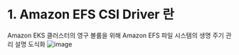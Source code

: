 # 1. Amazon EFS CSI Driver 란
Amazon EKS 클러스터의 영구 볼륨을 위해 Amazon EFS 파일 시스템의 생명 주기 관리 설명 도식화
![image](https://github.com/devhyunuk/eks-cloudnet/assets/49749510/f7739738-0815-476b-8ad8-af9e007e8326)




   

























